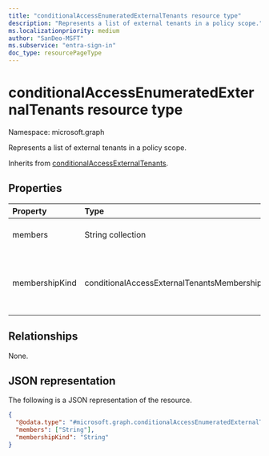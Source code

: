 ```yaml
---
title: "conditionalAccessEnumeratedExternalTenants resource type"
description: "Represents a list of external tenants in a policy scope."
ms.localizationpriority: medium
author: "SanDeo-MSFT"
ms.subservice: "entra-sign-in"
doc_type: resourcePageType
---
```


# conditionalAccessEnumeratedExternalTenants resource type

Namespace: microsoft.graph

Represents a list of external tenants in a policy scope.

Inherits from [conditionalAccessExternalTenants](conditionalaccessexternaltenants.md).

## Properties

| Property     | Type        | Description |
|:-------------|:------------|:------------|
| members | String collection | A collection of tenant IDs that define the scope of a policy targeting conditional access for guests and external users. |
| membershipKind |conditionalAccessExternalTenantsMembershipKind | The membership kind. Possible values are: `all`, `enumerated`, `unknownFutureValue`. The `enumerated` member references an [conditionalAccessEnumeratedExternalTenants](conditionalaccessenumeratedexternaltenants.md) object. Inherited from [conditionalAccessExternalTenants](conditionalaccessexternaltenants.md). |

## Relationships

None.

## JSON representation

The following is a JSON representation of the resource.

<!-- {
  "blockType": "resource",
  "optionalProperties": [
    "members"
  ],
  "@odata.type": "microsoft.graph.conditionalAccessEnumeratedExternalTenants",
  "baseType": "microsoft.graph.conditionalAccessExternalTenants"
}-->

```json
{
  "@odata.type": "#microsoft.graph.conditionalAccessEnumeratedExternalTenants",
  "members": ["String"],
  "membershipKind": "String"
}
```
